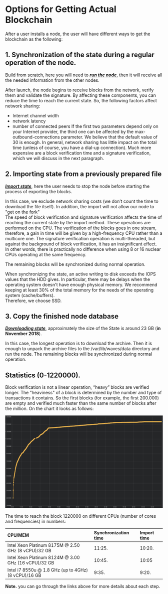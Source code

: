 # Options for Getting Actual Blockchain

After a user installs a node, the user will have different ways to get the blockchain as the following:

## 1. Synchronization of the state during a regular operation of the node.

Build from scratch, here you will need to [_**run the node**_](/waves-full-node/how-to-install-a-node/how-to-install-a-node.md), then it will receive all the needed information from the other nodes.

After launch, the node begins to receive blocks from the network, verify them and validate the signature.  By affecting these components, you can reduce the time to reach the current state.  So, the following factors affect network sharing:

* Internet channel width
* network latency
* number of connected peers
  If the first two parameters depend only on your Internet provider, the third one can be affected by the max-outbound-connections parameter.  We believe that the default value of 30 is enough.  In general, network sharing has little impact on the total time \(unless of course, you have a dial-up connection\).  Much more expensive are a block verification time and a signature verification, which we will discuss in the next paragraph.

## 2. Importing state from a previously prepared file

[_**Import state**_](/waves-full-node/options-for-getting-actual-blockchain/export-and-import-from-the-blockchain.md), here the user needs to stop the node before starting the process of exporting the blocks.

In this case, we exclude network sharing costs \(we don’t count the time to download the file itself\). In addition, the import will not allow our node to "get on the fork"  
The speed of block verification and signature verification affects the time of reaching the current state by the import method. These operations are performed on the CPU. The verification of the blocks goes in one stream, therefore, a gain in time will be given by a high-frequency CPU rather than a multicore one. The signature verification operation is multi-threaded, but against the background of block verification, it has an insignificant effect.  
In other words, there is practically no difference when using 8 or 16 nuclear CPUs operating at the same frequency.

The remaining blocks will be synchronized during normal operation.

When synchronizing the state, an active writing to disk exceeds the IOPS values that the HDD gives. In particular, there may be delays when the operating system doesn't have enough physical memory. We recommend keeping at least 30% of the total memory for the needs of the operating system \(cache/buffers\).   
Therefore, we choose SSD.

## 3. Copy the finished node database

[_**Downloading state**_](/waves-full-node/options-for-getting-actual-blockchain/state-downloading-and-applying.md), approximately the size of the State is around 23 GB \(**in November 2018**\).

In this case, the longest operation is to download the archive. Then it is enough to unpack the archive files to the /var/lib/waves/data directory and run the node.  The remaining blocks will be synchronized during normal operation.

## Statistics \(0-1220000\).

Block verification is not a linear operation, “heavy” blocks are verified longer. The ”heaviness" of a block is determined by the number and type of transactions it contains.  So the first blocks \(for example, the first 200.000\) are empty and verified much faster than the same number of blocks after the million.  On the chart it looks as follows:

![](/assets/statistics_blocks_receiving.png)

The time to reach the block 1220000 on different CPUs \(number of cores and frequencies\) in numbers:

| CPU/MEM | Synchronization time | Import time |
| :--- | :--- | :--- |
| Intel Xeon Platinum 8175M @ 2.50 GHz \(8 vCPU\)/32 GB | 11:25. | 10:20. |
| Intel Xeon Platinum 8124M @ 3.00 GHz \(16 vCPU\)/32 GB | 10:45. | 10:05 |
| Intel i7 8550u @ 1.8 GHz \(up to 4GHz\) \(8 vCPU\)/16 GB | 9:35. | 9:20. |

**Note.** you can go through the links above for more details about each step.

